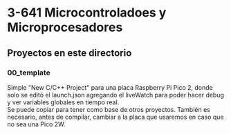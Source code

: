 # 3-641 Microcontroladoes y Microprocesadores

## Proyectos en este directorio

### 00_template

Simple "New C/C++ Project" para una placa Raspberry Pi Pico 2, donde solo se editó el launch.json agregando el liveWatch para poder hacer debug y ver variables globales en tiempo real.  
Se puede copiar para tener como base de otros proyectos. También es necesario, antes de compilar, cambiar a la placa que usaremos en caso que no sea una Pico 2W.
